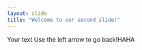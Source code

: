 ```yaml
---
layout: slide
title: "Welcome to our second slide!"
---
```

Your text
Use the left arrow to go back!HAHA
